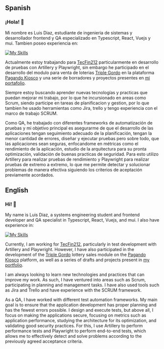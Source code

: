 ## Spanish
### ¡Hola! 👋
Mi nombre es Luis Diaz, estudiante de ingenieria de sistemas y desarrollador frontend y QA especializado en Typescript, React, Vuejs y mui. Tambien poseo experiencia en:

[![My Skills](https://skillicons.dev/icons?i=appwrite,git,gitlab,sass,figma&theme=light)](https://skillicons.dev)

Actualmente estoy trabajando para [TecFin212](https://tecfin212.com/) particularmente en desarrollo de pruebas con Artillery y Playwright, sin embargo he participado en el desarrollo del modulo para venta de loterias [Triple Gordo](https://dev-triplegordo.pagando.tech/iframes/game) en la plataforma [Pagando Kiosco](https://pagando.tech/landing) y una serie de borradores y proyectos presentes en [mi portafolio](https://portfolio-three-lac-11.vercel.app/). 

Siempre estoy buscando aprender nuevas tecnologías y practicas que puedan mejorar mi trabajo, por lo que he incursionado en areas como Scrum, siendo participe en tareas de planificacion y gestion, por lo que tambien he usado herramientas como Jira, trello y tengo experiencia con el marco de trabajo SCRUM.

Como QA, he trabajado con diferentes frameworks de automatización de pruebas y mi objetivo principal es asegurarme de que el desarrollo de las aplicaciones tengan seguimiento adecuado de la planificación, tengan la menor cantidad de errores, diseñar y ejecutar pruebas pero sobre todo, que las aplicaciones sean seguras, enfocandome en métricas como el rendimiento de la aplicación, estudio de la arquitectura para su pronta optimización, validación de buenas practicas de seguridad. Para esto utilizo Artillery para realizar pruebas de rendimiento y Playwright para realizar pruebas de extremo a extremo, lo que me permite detectar y solucionar problemas de manera efectiva siguiendo los criterios de aceptación previamente acordados.

## English
### Hi! 👋
My name is Luis Diaz, a systems engineering student and frontend developer and QA specialist in Typescript, React, Vuejs, and mui. I also have experience in:

[![My Skills](https://skillicons.dev/icons?i=appwrite,git,gitlab,sass,figma&theme=light)](https://skillicons.dev)

Currently, I am working for [TecFin212](https://tecfin212.com/), particularly in test development with Artillery and Playwright. However, I have also participated in the development of the [Triple Gordo](https://dev-triplegordo.pagando.tech/iframes/game) lottery sales module on the [Pagando Kiosco](https://pagando.tech/landing) platform, as well as a series of drafts and projects present in [my portfolio](https://portfolio-three-lac-11.vercel.app/).

I am always looking to learn new technologies and practices that can improve my work. As such, I have ventured into areas such as Scrum, participating in planning and management tasks. I have also used tools such as Jira and Trello and have experience with the SCRUM framework.

As a QA, I have worked with different test automation frameworks. My main goal is to ensure that the application development has proper planning and has the fewest errors possible. I design and execute tests, but above all, I focus on making the applications secure, focusing on metrics such as application performance, studying the architecture for its optimization, and validating good security practices. For this, I use Artillery to perform performance tests and Playwright to perform end-to-end tests, which allows me to effectively detect and solve problems according to the previously agreed acceptance criteria.

